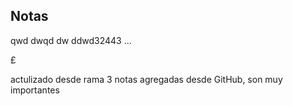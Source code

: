 ## Notas
qwd dwqd
dw
ddwd32443
...

 £

actulizado desde rama 3
notas agregadas desde GitHub, son muy importantes

